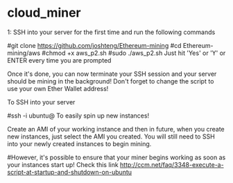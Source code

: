 # cloud_miner
1: SSH into your server for the first time and run the following commands

#git clone https://github.com/joshteng/Ethereum-mining
#cd Ethereum-mining/aws
#chmod +x aws_p2.sh
#sudo ./aws_p2.sh
Just hit 'Yes' or 'Y' or ENTER every time you are prompted

Once it's done, you can now terminate your SSH session and your server should be mining in the background! Don't forget to change the script to use your own Ether Wallet address!

To SSH into your server

#ssh -i <path-to-aws-key-file> ubuntu@<ec2-address>
To easily spin up new instances!

Create an AMI of your working instance and then in future, when you create new instances, just select the AMI you created. You will still need to SSH into your newly created instances to begin mining.

#However, it's possible to ensure that your miner begins working as soon as your instances start up! Check this link http://ccm.net/faq/3348-execute-a-script-at-startup-and-shutdown-on-ubuntu
